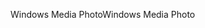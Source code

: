 <span data-ttu-id="f6d2a-101">Windows Media Photo</span><span class="sxs-lookup"><span data-stu-id="f6d2a-101">Windows Media Photo</span></span>